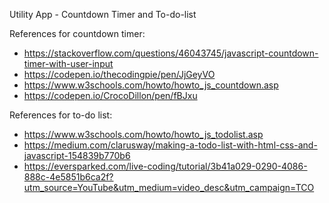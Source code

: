 Utility App - Countdown Timer and To-do-list

References for countdown timer:

- https://stackoverflow.com/questions/46043745/javascript-countdown-timer-with-user-input
- https://codepen.io/thecodingpie/pen/JjGeyVO 
- https://www.w3schools.com/howto/howto_js_countdown.asp
- https://codepen.io/CrocoDillon/pen/fBJxu


References for to-do list:
- https://www.w3schools.com/howto/howto_js_todolist.asp
- https://medium.com/clarusway/making-a-todo-list-with-html-css-and-javascript-154839b770b6
- https://eversparked.com/live-coding/tutorial/3b41a029-0290-4086-888c-4e5851b6ca2f?utm_source=YouTube&utm_medium=video_desc&utm_campaign=TCO

